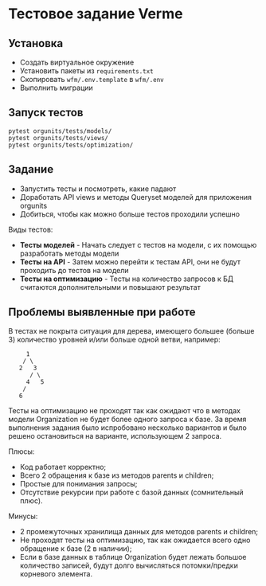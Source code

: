 # Тестовое задание Verme

## Установка
* Создать виртуальное окружение
* Установить пакеты из `requirements.txt`
* Скопировать `wfm/.env.template` в `wfm/.env`
* Выполнить миграции 

## Запуск тестов
```
pytest orgunits/tests/models/
pytest orgunits/tests/views/
pytest orgunits/tests/optimization/
```

## Задание
* Запустить тесты и посмотреть, какие падают
* Доработать API views и методы Queryset моделей для приложения orgunits
* Добиться, чтобы как можно больше тестов проходили успешно

Виды тестов:
* **Тесты моделей** - Начать следует с тестов на модели, 
с их помощью разработать методы модели
* **Тесты на API** - Затем можно перейти к тестам API, 
они не будут проходить до тестов на модели
* **Тесты на оптимизацию** - Тесты на количество запросов 
к БД считаются дополнительными и повышают результат



## Проблемы выявленные при работе
В тестах не покрыта ситуация для дерева, 
имеющего большее (больше 3) количество уровней и/или больше одной ветви, например:
```
     1
    / \
   2   3
      / \
     4   5
    /
   6
```
Тесты на оптимизацию не проходят так как ожидают что в методах модели Organization 
не будет более одного запроса к базе.
За время выполнения задания было испробовано несколько вариантов и было решено остановиться на 
варианте, использующем 2 запроса.

Плюсы: 
* Код работает корректно;
* Всего 2 обращения к базе из методов parents и children;
* Простые для понимания запросы;
* Отсутствие рекурсии при работе с базой данных (сомнительный плюс).

Минусы:
* 2 промежуточных хранилища данных для методов parents и children;
* Не проходят тесты на оптимизацию, так как ожидается всего одно обращение к базе (2 в наличии);
* Если в базе данных в таблице Organization будет лежать большое количество записей, будут долго вычисляться потомки/предки корневого элемента.
